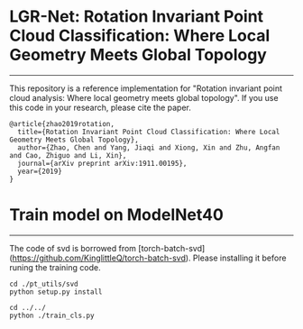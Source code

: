 # LGR-Net: Rotation Invariant Point Cloud Classification: Where Local Geometry Meets Global Topology
***
This repository is a reference implementation for "Rotation invariant point cloud analysis: Where local geometry meets global topology". If you use this code in your research, please cite the paper.

```
@article{zhao2019rotation,
  title={Rotation Invariant Point Cloud Classification: Where Local Geometry Meets Global Topology},
  author={Zhao, Chen and Yang, Jiaqi and Xiong, Xin and Zhu, Angfan and Cao, Zhiguo and Li, Xin},
  journal={arXiv preprint arXiv:1911.00195},
  year={2019}
}
```
# Train model on ModelNet40
***
The code of svd is borrowed from [torch-batch-svd] (https://github.com/KinglittleQ/torch-batch-svd). Please installing it before runing the training code. 
```
cd ./pt_utils/svd
python setup.py install
```

```
cd ../../
python ./train_cls.py
```

